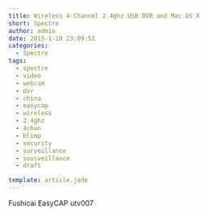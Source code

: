 ```yaml
---
title: Wireless 4-Channel 2.4ghz USB DVR and Mac OS X
short: Spectre
author: admin
date: 2015-1-10 23:09:52
categories:
  - Spectre
tags:
  - spectre
  - video
  - webcam
  - dvr
  - china
  - easycap
  - wireless
  - 2.4ghz
  - 4chan
  - blimp
  - security
  - surveillance
  - sousveillance
  - draft

template: article.jade
---
```


Fushicai EasyCAP utv007
